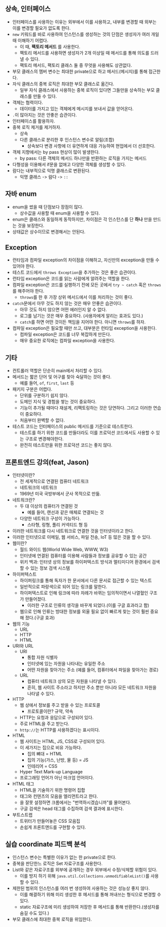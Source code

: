 ## 상속, 인터페이스
- 인터페이스를 사용하는 이유는 외부에서 이를 사용하고, 내부를 변경할 때 외부는 이를 변경할 필요가 없도록 한다.
- ```new``` 키워드를 바로 사용하여 인스턴스를 생성하는 것의 단점은 생성자가 여러 개일 때 이해하기 어렵다.
  - 이 때, **팩토리 메서드** 를 사용한다.
  - 팩토리 메서드를 사용하면 생성자가 2개 이상일 때 메서드를 통해 의도를 드러낼 수 있다.
  - 팩토리 메서드, 팩토리 클래스 둘 중 무엇을 사용해도 상관없다.
- 부모 클래스의 멤버 변수는 최대한 private으로 하고 메서드(메시지)를 통해 접근한다.
- 자식 클래스의 중복 로직은 최대한 부모 클래스로 옮긴다.
  - 일부 자식 클래스에서 사용하는 중복 로직이 있다면 그들만을 상속하는 부모 클래스를 만들 수 있다.
- 객체는 협력이다.
  - 데이터를 가지고 있는 객체에게 메시지를 보내서 값을 얻어온다.
- ```.```이 많아지는 것은 안좋은 습관이다.
- 인터페이스를 활용하자.
- 중복 로직 제거를 제거하자.
  - 상속
  - 다른 클래스로 분리한 후 인스턴스 변수로 알림(조합)
    - 상속보다 변경 사항에 더 유연하게 대응 가능하여 현업에서 더 선호한다.
- 객체 지향에서는 by pass 현상이 많이 발생한다.
  - by pass: 다른 객체의 메서드 하나만을 반환하는 로직을 가지는 메서드
- 다형성을 이용해서 if문을 없애고 다양한 객체를 생성할 수 있다.
- 람다는 내부적으로 익명 클래스로 변환된다.
  - 익명 클래스 -> 람다 -> ```::```

## 자바 enum
- enum을 썼을 때 단점보다 장점이 많다.
  - 상수값을 사용할 때 enum을 사용할 수 있다.
- enum은 클래스와 동일하게 동작하지만, 차이점은 각 인스턴스를 단 **하나** 만을 만드는 것을 보장한다.
- 상태값은 상수이므로 변경해서는 안된다.

## Exception
- 런타임과 컴파일 exception의 차이점을 이해하고, 자신만의 exception을 만들 수 있어야 한다.
- 테스트 코드에서 ```throws Exception```을 추가하는 것은 좋은 습관이다.
- 런타임 exception은 코드를 읽는 사람에게 알려주는 역할을 한다.
- 컴파일 exception은 코드를 실행하기 전에 모든 곳에서 ```try ~ catch``` 혹은 ```throws```를 해주어야 한다.
  - ```throws```를 한 후 가장 상위 메서드에서 이를 처리하는 것이 좋다.
- ```catch```문에서 아무 것도 하지 않는 것은 매우 안좋은 습관이다.
  - 아무 것도 하지 않으면 어떤 에러인지 알 수 없다.
  - 로그를 남기는 것은 매우 중요하다. (사용자에게 알리는 효과도 있다.)
  - ```catch```를 하면 어떤 것이든 책임을 지어야 한다. 아니면 ```throws```를 하자.
- 컴파일 exception은 필요할 때만 쓰고, 대부분은 런타임 exception을 사용한다.
  - 컴파일 exception은 코드를 너무 복잡하게 만든다.
  - 매우 중요한 로직에는 컴파일 exception을 사용한다.

## 기타
- 컨트롤러 역할은 단순히 main에서 처리할 수 있다.
- 메서드는 짧은 단어 및 어구를 찾아 숙달하는 것이 좋다.
  - 예를 들어, ```of```, ```first```, ```last``` 등
- 패키지 구분은 어렵다.
  - 단위를 구분하기 쉽지 않다.
  - 도메인 지식 및 경험을 쌓는 것이 중요하다.
  - 기능이 추가될 때마다 재설계, 리팩토링하는 것은 당연하다. 그리고 이러한 연습이 중요하다.
  - 처음부터 완벽할 수 없다.
- 테스트 코드는 인터페이스의 public 메서드를 기준으로 테스트한다.
  - 테스트를 하기 위한 코드를 만들더라도 이를 프로덕션 코드에서도 사용할 수 있는 구조로 변경해야한다.
  - 완전히 테스트만을 위한 프로덕션 코드는 좋지 않다.

## 프론트엔드 강의(feat, Jason)
- 인터넷이란?
  - 전 세게적으로 연결된 컴퓨터 네트워크
  - 네트워크의 네트워크
  - 1969년 미국 국방부에서 군사 목적으로 만듦.
- 네트워크란?
  - 두 대 이상의 컴퓨터가 연결된 것
    - 예를 들어, 랜선과 같은 매체로 연결되는 것
  - 다양한 네트워크 구성이 가능하다.
    - 스타형, 링형, 풀리 커넥티드 형 등
- 이러한 네트워크를 다시 네트워크로 연결한 것을 인터넷이라고 한다.
- 이러한 인터넷으로 이메일, 웹 서비스, 파일 전송, IoT 등 많은 것을 할 수 있다.
- 웹이란?
  - 월드 와이드 웹(World Wide Web, WWW, W3)
  - 인터넷에 연결된 컴퓨터를 이용해 사람들과 정보를 공유할 수 있는 공간
  - 위키 백과: 인터넷 상의 정보를 하이퍼텍스트 방식과 멀티미디어 환경에서 검색할 수 있는 정보 검색 시스템
- 하이퍼텍스트
  - 하이퍼링크를 통해 독자가 한 문서에서 다른 문서로 접근할 수 있는 텍스트
  - 일반적으로 파랑색으로 되어 있는 링크를 말한다.
  - 하이퍼텍스트로 인해 링크에 따라 차례가 바뀌는 임의적이면서 나열혈인 구조가 만들어졌다.
    - 이러한 구조로 인류의 생각을 바꾸게 되었다.(이를 구글 효과라고 함)
  - 웹으로 인해 인류는 방대한 정보를 외울 필요 없이 빠르게 찾는 것이 훨씬 중요해 졌다.(구글 효과)
- 웹의 기능
  - URL
  - HTTP
  - HTML
- URI와 URL
  - URI
    - 통합 자원 식별자
    - 인터넷에 있는 자원을 나타내는 유일한 주소
    - 어떤 자원을 찾아가는 주소 (예를 들어, 컴퓨터에서 파일을 찾아가는 경로)
  - URL
    - 컴퓨터 네트워크 상의 모든 자원을 나타낼 수 있다.
    - 흔히, 웹 사이트 주소라고 하지만 주소 뿐만 아니라 모든 네트워크 자원을 나타낼 수 있다.
- HTTP
  - 웹 상에서 정보를 주고 받을 수 있는 프로토콜
    - 프로토콜이란? 규약, 약속
  - HTTP는 요청과 응답으로 구성되어 있다.
  - 주로 HTML을 주고 받는다.
  - ```http://```는 HTTP를 사용하겠다는 표시이다.
- HTML
  - 웹 사이트는 HTML, JS, CSS로 구성되어 있다.
  - 이 세가지는 집으로 비유 가능하다.
    - 집의 뼈대 = HTML
    - 집의 기능(가스, 난방, 물 등) = JS
    - 인테리어 = CSS
  - Hyper Text Mark-up Language
  - 프로그래밍 언어가 아닌 마크업 언어이다.
- HTML 태그
  - HTML을 기술하기 위한 명령어 집합
  - 태그와 컨텐츠의 모음을 엘리먼트라고 한다.
  - <meta charset="utf-8">을 잘못 설정하면 크롬에서는 "번역하시겠습니까"를 물어본다.
  - 구글 검색은 head 태그를 수집하여 검색 결과에 표시한다.
- 부트스트랩
  - 트위터가 만들어놓은 CSS 모음집
  - 손쉽게 프론트앤드를 구현할 수 있다.

## 실습 coordinate 피드백 분석
- 인스턴스 변수는 특별한 이유가 없는 한 private으로 한다.
- 중복을 판단한느 로직은 Set 자료구조를 사용한다.
- List와 같은 자료구조를 외부에 공개하는 경우 외부에서 수정/삭제할 위험이 있다.
  - 이를 방지 하기 위해 ```java.util.Collections.unmodifiableList()```를 사용할 수 있다.
- 제한된 범위의 인스턴스를 여러 번 생성하여 사용하는 것은 성능상 좋지 않다.
  - 이를 해결하기 위해 미리 생성한 후 메서드를 통해 꺼내쓰는 형식으로 변경할 수 있다.
  - static 자료구조에 미리 생성하여 저장한 후 메서드를 통해 반환한다.(생성자를 숨길 수도 있다.)
- 부모 클래스에 최대한 중복 로직을 위임한다.  

